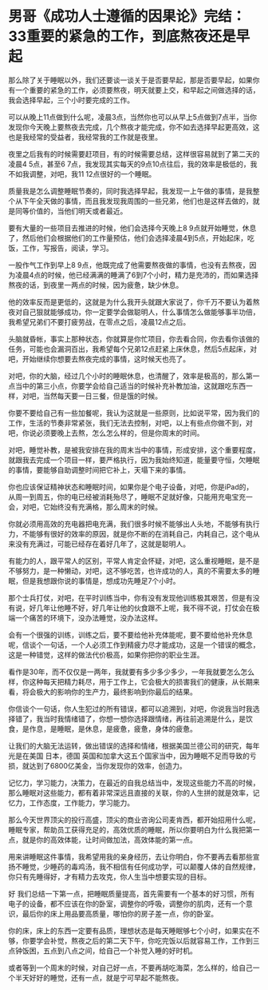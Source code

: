 # 男哥《成功人士遵循的因果论》完结：33重要的紧急的工作，到底熬夜还是早起

那么除了关于睡眠以外，我们还要谈一谈关于是否要早起，那是否要早起，如果你有一个重要的紧急的工作，必须要熬夜，明天就要上交，和早起之间做选择的话，我会选择早起，三个小时要完成的工作。

可以从晚上11点做到什么呢，凌晨3点，当然你也可以从早上5点做到7点半，当你发现你今天晚上要熬夜去完成，几个熬夜才能完成，你不如去选择早起更高效，这也是我经常的受益者，我经常我的工作就是夜里。

夜里之后我有的时候需要赶项目，有的时候需要总结，这样很容易就到了第二天的凌晨4 5点，甚至6 7点，我发现其实每天的9点10点往后，我的效率是极低的，我不如我调整，对吧，我11 12点很好的一个睡眠。

质量我是怎么调整睡眠节奏的，同时我选择早起，我发现一上午做的事情，是我整个从下午全天做的事情，而且我发现我周围的一些兄弟，他们也是这样去做的，就是同等价值的，当他们明天或者最近。

要有大量的一些项目去推进的时候，他们会选择今天晚上8 9点就开始睡觉，休息了，然后他们会根据他们的工作量预估，他们会选择凌晨4到5点，开始起床，吃饭，工作，写报告，阅读，学习。

一股作气工作到早上8 9点，他既完成了他需要熬夜做的事情，也没有去熬夜，因为凌晨4点的时候，他已经满满的睡满了6到7个小时，精力是充沛的，而如果选择熬夜的话，到夜里一两点的时候，因为疲惫，缺少休息。

他的效率反而是更低的，这就是为什么我开头就跟大家说了，你千万不要认为着熬夜对自己狠就能够成功，你一定要学会做聪明人，什么事情怎么做能够事半功倍，我希望兄弟们不要打疲劳战，在零点之后，凌晨12点之后。

头脑就昏帐，事实上那种状态，你就算是你忙项目，你去看合同，你去看你该做的任务，可能也会漏洞百出，我希望每个兄弟12点赶紧上床休息，然后5点起床，对吧，开始继续你想要去熬夜完成的事情，这时候天也亮了。

对吧，你的大脑，经过几个小时的睡眠休息，也清醒了，效率是极高的，那么第一点当中的第三小点，你要学会给自己适当的时候补充补教加油，这就跟吃东西一样，对吧，当然每天要一日三餐，但是饿的时候。

你要不要给自己有一些加餐呢，我认为这就是一些原则，比如说平常，因为我们的工作，生活的节奏非常紧张，我们无法去控制，对吧，以上有些点你做不到，对吧，你说必须要晚上去熬，怎么怎么样的，但是你周末的时间。

对吧，睡觉补教，是被我安排在我的周末当中的事情，形成安排，这个重要程度，就跟我去完成一个项目一样，要严格执行，因为我始终知道，能量要守恒，欠睡眠的事情，要能够自助调整时间把它补上，天塌下来的事情。

你也应该保证精神状态和睡眠时间，如果你是个电子设备，对吧，你是iPad的，从周一到周五，你的电已经被消耗殆尽了，睡眠不足就好像，只能用充电宝充一会，对吧，它始终没有充满格，那么周末的时候。

你就必须用高效的充电器把电充满，我们很多时候不能够出人头地，不能够有执行力，不能够有很好的效率的原因，就是你不断的在消耗自己，内耗自己，这个电从来没有充满过，可能已经存在着好几年了，这就是聪明人。

有能力的人，跟平常人的区别，平常人肯定会怀疑，对吧，这么重视睡眠，是不是不够努力，是一种懒动，对吧，这不够吃苦，也许成功的人，真的不需要太多的睡眠，但是我想跟你说的事情是，想成功先睡足7个小时。

那个士兵打仗，对吧，在平时训练当中，你有没有发现他训练极其艰苦，但是有没有说，好几年让他睡不好，好几年让他的伙食跟不上呢，我不得不说，打仗会在极端一个痛苦的环境下，没办法睡觉，没办法这样。

会有一个很强的训练，训练之后，要不要给他补充体能呢，要不要给他补充休息呢，信谈个一句话，一个人必须工作到精疲力尽才能成功，这是一个错误的概念，这是一种错觉，这样的做法代价极高，如果你把你的职业生涯。

看作是30年，而不仅仅是一两年，我就要有多少多少多少，一年我就要怎么怎么样，你这种每天把精力耗尽，用于工作上，它会极大的损害我们的健康，从长期来看，将会极大的影响你的生产力，最终影响到你最后的结果。

你信谈个一句话，你人生犯过的所有错误，都可以追溯到，对吧，你说我当时我选择错了，我当时我情绪错了，你想一想你选择跟情绪，再往前追溯是什么，是饮食，是作息，是睡眠，是休息，是疲惫，疲惫，身体的疲惫。

让我们的大脑无法运转，做出错误的选择和情绪，根据美国兰德公司的研究，每年光是在美国 日本，德国 英国和加拿大这五个国家当中，因为睡眠不足而导致的亏损，就达到了6800亿美金，当你发现你的效率，创造力。

记忆力，学习能力，决策力，在最近的自我总结当中，发现这些能力不高的时候，那么睡眠对这些能力，都有着非常深远且直接的关联，你的人生拼的就是效率，记忆力，工作态度，工作能力，学习能力。

那么今天世界顶尖的投行高盛，顶尖的商业咨询公司麦肯西，都开始招用什么呢，睡眠专家，帮助员工获得充足的，高效优质的睡眠，所以你要明白为什么我把第一点，就是你的高效体能，让时间做加法，高效体能的第一点。

用来讲睡眠这件事情，我希望用我的亲身经历，去让你明白，你不要再去看那些宣扬不睡觉，少睡药的毒鸡汤，我不相信有任何成功学，可以颠覆人体的自然规律，你只有先睡得好，才有精力去攻克，你人生当中想要实现的目标。

好 我们总结一下第一点，把睡眠质量提高，首先需要有一个基本的好习惯，所有电子的设备，都不应该在你的卧室，调整你的呼吸，调整你的肌肉，还有一个意识，最后你的床上用品要高质量，哪怕你的房子差一点，你的卧室。

你的床，床上的东西一定要有品质，理想状态是每天睡眠够七个小时，如果实在不够，你要学会补觉，熬夜之后的第二天下午，你吃完饭以后就容易工作，工作到三点钟饭困，五点到八点之间，给自己一个补觉入睡的好时机。

或者等到一个周末的时候，对自己好一点，不要再胡吃海菜，怎么样的，给自己一个半天好好的睡觉，还有一点，就是宁可早起不能熬夜。